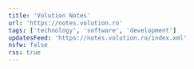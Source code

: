 ```yaml
---
title: 'Volution Notes'
url: 'https://notes.volution.ro'
tags: ['technology', 'software', 'development']
updatesFeed: 'https://notes.volution.ro/index.xml'
nsfw: false
rss: true
---
```

